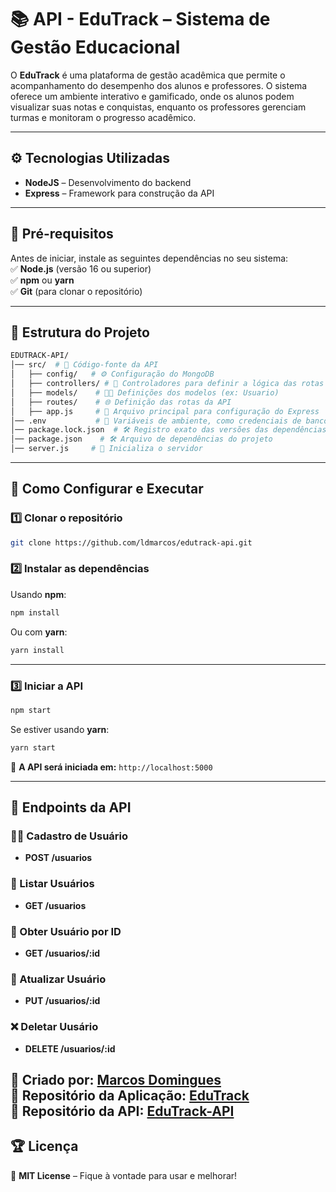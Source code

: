 # 📚 API - EduTrack – Sistema de Gestão Educacional  

O **EduTrack** é uma plataforma de gestão acadêmica que permite o acompanhamento do desempenho dos alunos e professores. O sistema oferece um ambiente interativo e gamificado, onde os alunos podem visualizar suas notas e conquistas, enquanto os professores gerenciam turmas e monitoram o progresso acadêmico.

---

## ⚙️ Tecnologias Utilizadas  

- **NodeJS** – Desenvolvimento do backend  
- **Express** – Framework para construção da API

---

## 📌 Pré-requisitos  

Antes de iniciar, instale as seguintes dependências no seu sistema:  
✅ **Node.js** (versão 16 ou superior)  
✅ **npm** ou **yarn**  
✅ **Git** (para clonar o repositório)  

---

## 📂 Estrutura do Projeto  

```bash
EDUTRACK-API/
│── src/  # 📂 Código-fonte da API 
│   ├── config/   # ⚙️ Configuração do MongoDB
│   ├── controllers/ # 🎯 Controladores para definir a lógica das rotas
│   ├── models/    # 🧑‍💻 Definições dos modelos (ex: Usuario)
│   ├── routes/    # 🌐 Definição das rotas da API
│   ├── app.js     # 🔧 Arquivo principal para configuração do Express
│── .env           # 📄 Variáveis de ambiente, como credenciais de banco de dados
│── package.lock.json  # 🛠️ Registro exato das versões das dependências
│── package.json    # 🛠️ Arquivo de dependências do projeto
│── server.js     # 🚀 Inicializa o servidor
```

---

## 🔧 Como Configurar e Executar  

### 1️⃣ Clonar o repositório  

```sh
git clone https://github.com/ldmarcos/edutrack-api.git
```

### 2️⃣ Instalar as dependências  

Usando **npm**:  

```sh
npm install
```

Ou com **yarn**:  

```sh
yarn install
```

---

### 3️⃣ Iniciar a API

```sh
npm start
```

Se estiver usando **yarn**:

```sh
yarn start
```

📢 **A API será iniciada em:** `http://localhost:5000`

---

## 🔗 Endpoints da API

### 🧑‍🏫 Cadastro de Usuário

- **POST /usuarios**

### 📰 Listar Usuários

- **GET /usuarios**

### 📖 Obter Usuário por ID

- **GET /usuarios/:id**

### 📝 Atualizar Usuário

- **PUT /usuarios/:id**

### ❌ Deletar Uusário

- **DELETE /usuarios/:id**





📌 **Criado por:** [Marcos Domingues](https://github.com/ldmarcos)  
📌 **Repositório da Aplicação:** [EduTrack](https://github.com/FellGMS/EduTrack)  
📌 **Repositório da API:** [EduTrack-API](https://github.com/ldmarcos/edutrack-api)  
---

## 🏆 Licença  

📝 **MIT License** – Fique à vontade para usar e melhorar!  
